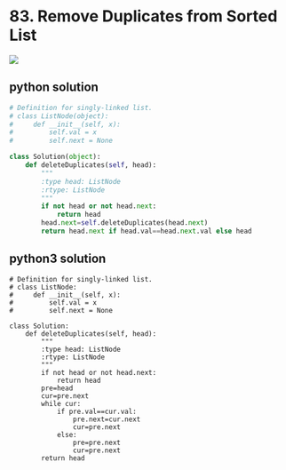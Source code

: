 # 83. Remove Duplicates from Sorted List
<img src="https://github.com/vampire1996/LeetCode/blob/master/Problems/1-100/83.%20Remove%20Duplicates%20from%20Sorted%20List/problem.png"/>

## python solution
```python
# Definition for singly-linked list.
# class ListNode(object):
#     def __init__(self, x):
#         self.val = x
#         self.next = None

class Solution(object):
    def deleteDuplicates(self, head):
        """
        :type head: ListNode
        :rtype: ListNode
        """
        if not head or not head.next:
            return head
        head.next=self.deleteDuplicates(head.next)
        return head.next if head.val==head.next.val else head
```

## python3 solution
```python3
# Definition for singly-linked list.
# class ListNode:
#     def __init__(self, x):
#         self.val = x
#         self.next = None

class Solution:
    def deleteDuplicates(self, head):
        """
        :type head: ListNode
        :rtype: ListNode
        """
        if not head or not head.next:
            return head
        pre=head
        cur=pre.next
        while cur:
            if pre.val==cur.val:
                pre.next=cur.next
                cur=pre.next
            else:
                pre=pre.next
                cur=pre.next
        return head
```

